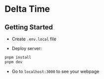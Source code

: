 # Delta Time

## Getting Started

-   Create `.env.local` file

-   Deploy server:

```bash
pnpm install
pnpm dev
```

-   Go to `localhost:3000` to see your webpage
